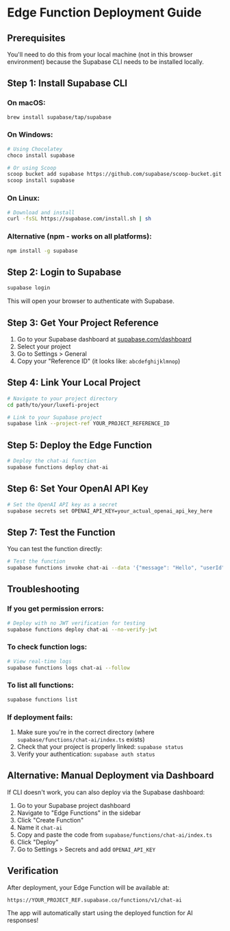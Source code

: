 # Edge Function Deployment Guide

## Prerequisites
You'll need to do this from your local machine (not in this browser environment) because the Supabase CLI needs to be installed locally.

## Step 1: Install Supabase CLI

### On macOS:
```bash
brew install supabase/tap/supabase
```

### On Windows:
```bash
# Using Chocolatey
choco install supabase

# Or using Scoop
scoop bucket add supabase https://github.com/supabase/scoop-bucket.git
scoop install supabase
```

### On Linux:
```bash
# Download and install
curl -fsSL https://supabase.com/install.sh | sh
```

### Alternative (npm - works on all platforms):
```bash
npm install -g supabase
```

## Step 2: Login to Supabase
```bash
supabase login
```
This will open your browser to authenticate with Supabase.

## Step 3: Get Your Project Reference
1. Go to your Supabase dashboard at [supabase.com/dashboard](https://supabase.com/dashboard)
2. Select your project
3. Go to Settings > General
4. Copy your "Reference ID" (it looks like: `abcdefghijklmnop`)

## Step 4: Link Your Local Project
```bash
# Navigate to your project directory
cd path/to/your/luxefi-project

# Link to your Supabase project
supabase link --project-ref YOUR_PROJECT_REFERENCE_ID
```

## Step 5: Deploy the Edge Function
```bash
# Deploy the chat-ai function
supabase functions deploy chat-ai
```

## Step 6: Set Your OpenAI API Key
```bash
# Set the OpenAI API key as a secret
supabase secrets set OPENAI_API_KEY=your_actual_openai_api_key_here
```

## Step 7: Test the Function
You can test the function directly:
```bash
# Test the function
supabase functions invoke chat-ai --data '{"message": "Hello", "userId": "test-user-id"}'
```

## Troubleshooting

### If you get permission errors:
```bash
# Deploy with no JWT verification for testing
supabase functions deploy chat-ai --no-verify-jwt
```

### To check function logs:
```bash
# View real-time logs
supabase functions logs chat-ai --follow
```

### To list all functions:
```bash
supabase functions list
```

### If deployment fails:
1. Make sure you're in the correct directory (where `supabase/functions/chat-ai/index.ts` exists)
2. Check that your project is properly linked: `supabase status`
3. Verify your authentication: `supabase auth status`

## Alternative: Manual Deployment via Dashboard

If CLI doesn't work, you can also deploy via the Supabase dashboard:

1. Go to your Supabase project dashboard
2. Navigate to "Edge Functions" in the sidebar
3. Click "Create Function"
4. Name it `chat-ai`
5. Copy and paste the code from `supabase/functions/chat-ai/index.ts`
6. Click "Deploy"
7. Go to Settings > Secrets and add `OPENAI_API_KEY`

## Verification

After deployment, your Edge Function will be available at:
```
https://YOUR_PROJECT_REF.supabase.co/functions/v1/chat-ai
```

The app will automatically start using the deployed function for AI responses!